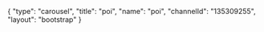 {
    "type": "carousel",
    "title": "poi",
    "name": "poi",
    "channelId": "135309255",
    "layout": "bootstrap"
}